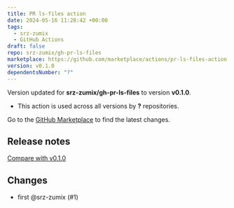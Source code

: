 ```yaml
---
title: PR ls-files action
date: 2024-05-16 11:28:42 +00:00
tags:
  - srz-zumix
  - GitHub Actions
draft: false
repo: srz-zumix/gh-pr-ls-files
marketplace: https://github.com/marketplace/actions/pr-ls-files-action
version: v0.1.0
dependentsNumber: "?"
---
```



Version updated for **srz-zumix/gh-pr-ls-files** to version **v0.1.0**.
- This action is used across all versions by **?** repositories.

Go to the [GitHub Marketplace](https://github.com/marketplace/actions/pr-ls-files-action) to find the latest changes.

## Release notes

[Compare  with v0.1.0](https://github.com/srz-zumix/setup-service-jenkins/compare/...v0.1.0)
## Changes
- first @srz-zumix (#1)

